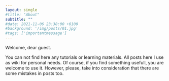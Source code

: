 ```yaml
---
layout: single
#title: "About"
subtitle: ""
#date: 2021-11-06 23:38:00 +0100
#background: '/img/posts/01.jpg'
#tags: ['importantmessage']
---
```


Welcome, dear guest. 

You can not find here any tutorials or learning materials. All posts here I use as wiki for personal needs. Of course, if you find something usefull, you are welcome to use it. However, please, take into consideration that there are some mistakes in posts too. 


